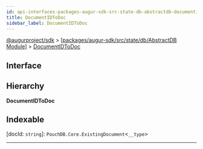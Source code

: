```yaml
---
id: api-interfaces-packages-augur-sdk-src-state-db-abstractdb-documentidtodoc
title: DocumentIDToDoc
sidebar_label: DocumentIDToDoc
---
```


[@augurproject/sdk](api-readme.md) > [[packages/augur-sdk/src/state/db/AbstractDB Module]](api-modules-packages-augur-sdk-src-state-db-abstractdb-module.md) > [DocumentIDToDoc](api-interfaces-packages-augur-sdk-src-state-db-abstractdb-documentidtodoc.md)

## Interface

## Hierarchy

**DocumentIDToDoc**

## Indexable

\[docId: `string`\]:&nbsp;`PouchDB.Core.ExistingDocument`<`__type`>

---

